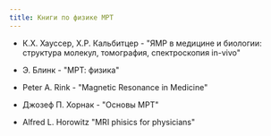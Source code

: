 ```yaml
---
title: Книги по физике МРТ
---
```


- К.Х. Хауссер, Х.Р. Кальбитцер - "ЯМР в медицине и биологии: структура молекул, томография, спектроскопия in-vivo"

- Э. Блинк - "МРТ: физика"

- Peter A. Rink - "Magnetic Resonance in Medicine"

- Джозеф П. Хорнак - "Основы МРТ"

- Alfred L. Horowitz "MRI phisics for physicians"
